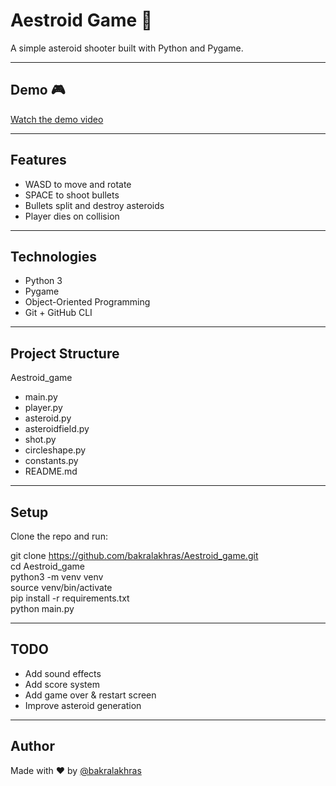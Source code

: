 # Aestroid Game 🚀

A simple asteroid shooter built with Python and Pygame.

---

## Demo 🎮

[Watch the demo video](https://youtube.com/your-demo-link)

---

## Features

- WASD to move and rotate
- SPACE to shoot bullets
- Bullets split and destroy asteroids
- Player dies on collision

---

## Technologies

- Python 3
- Pygame
- Object-Oriented Programming
- Git + GitHub CLI

---

## Project Structure

Aestroid_game  
- main.py  
- player.py  
- asteroid.py  
- asteroidfield.py  
- shot.py  
- circleshape.py  
- constants.py  
- README.md  

---

## Setup

Clone the repo and run:

git clone https://github.com/bakralakhras/Aestroid_game.git  
cd Aestroid_game  
python3 -m venv venv  
source venv/bin/activate  
pip install -r requirements.txt  
python main.py  

---

## TODO

- Add sound effects  
- Add score system  
- Add game over & restart screen  
- Improve asteroid generation  

---

## Author

Made with ❤️ by [@bakralakhras](https://github.com/bakralakhras)

